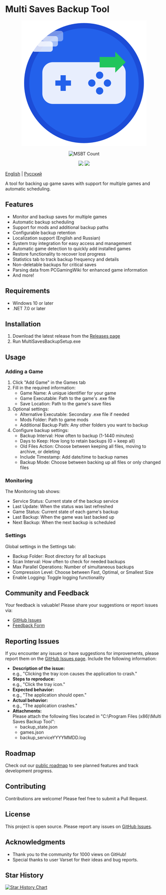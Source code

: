 # Multi Saves Backup Tool

<p align="center">
   <img alt="MSBT Logo" src="msbt_logo.png">
</p>

<p align="center">
   <img alt="MSBT Count" src="https://count.lukiuwu.xyz/@MSBT?name=MSBT&theme=rule34&padding=7&offset=0&align=top&scale=1&pixelated=1&darkmode=auto">
</p>

<p align="center">
  <a href="https://msbt.lukiuwu.xyz/docs"><img src="https://img.shields.io/static/v1?message=Documented%20on%20GitBook&logo=gitbook&logoColor=ffffff&label=%20&labelColor=5c5c5c&color=3F89A1"></a>
  <a href="https://github.com/MultiSavesBackupTool/MSBT/actions/workflows/main.yml"><img src="https://github.com/MultiSavesBackupTool/MSBT/actions/workflows/main.yml/badge.svg?branch=master"></a>
</p>

[English](README.md) | [Русский](README.ru.md)

A tool for backing up game saves with support for multiple games and automatic scheduling.

## Features

- Monitor and backup saves for multiple games
- Automatic backup scheduling
- Support for mods and additional backup paths
- Configurable backup retention
- Localization support (English and Russian)
- System tray integration for easy access and management
- Automatic game detection to quickly add installed games
- Restore functionality to recover lost progress
- Statistics tab to track backup frequency and details
- Non-deletable backups for critical saves
- Parsing data from PCGamingWiki for enhanced game information
- And more!

## Requirements

- Windows 10 or later
- .NET 7.0 or later

## Installation

1. Download the latest release from the [Releases page](https://github.com/TheNightlyGod/MSBT/releases)
2. Run MultiSavesBackupSetup.exe

## Usage

### Adding a Game

1. Click "Add Game" in the Games tab
2. Fill in the required information:
    - Game Name: A unique identifier for your game
    - Game Executable: Path to the game's .exe file
    - Save Location: Path to the game's save files
3. Optional settings:
    - Alternative Executable: Secondary .exe file if needed
    - Mods Folder: Path to game mods
    - Additional Backup Path: Any other folders you want to backup
4. Configure backup settings:
    - Backup Interval: How often to backup (1-1440 minutes)
    - Days to Keep: How long to retain backups (0 = keep all)
    - Old Files Action: Choose between keeping all files, moving to archive, or deleting
    - Include Timestamp: Add date/time to backup names
    - Backup Mode: Choose between backing up all files or only changed files

### Monitoring

The Monitoring tab shows:

- Service Status: Current state of the backup service
- Last Update: When the status was last refreshed
- Game Status: Current state of each game's backup
- Last Backup: When the game was last backed up
- Next Backup: When the next backup is scheduled

### Settings

Global settings in the Settings tab:

- Backup Folder: Root directory for all backups
- Scan Interval: How often to check for needed backups
- Max Parallel Operations: Number of simultaneous backups
- Compression Level: Choose between Fast, Optimal, or Smallest Size
- Enable Logging: Toggle logging functionality

## Community and Feedback

Your feedback is valuable! Please share your suggestions or report issues via:

- [GitHub Issues](https://github.com/TheNightlyGod/MSBT/issues)
- [Feedback Form](https://feedback.lukiuwu.xyz/s/cmc8eps900015om012ayu33yh)

## Reporting Issues

If you encounter any issues or have suggestions for improvements, please report them on
the [GitHub Issues page](https://github.com/TheNightlyGod/MSBT/issues). Include the following information:

- **Description of the issue:**  
  e.g., "Clicking the tray icon causes the application to crash."
- **Steps to reproduce:**  
  e.g., "Click the tray icon."
- **Expected behavior:**  
  e.g., "The application should open."
- **Actual behavior:**  
  e.g., "The application crashes."
- **Attachments:**  
  Please attach the following files located in "C:\Program Files (x86)\Multi Saves Backup Tool":
    - backup_state.json
    - games.json
    - backup_serviceYYYYMMDD.log

## Roadmap

Check out our [public roadmap](https://plane.lukiuwu.xyz/spaces/issues/737ad55bb00441cf9219319ef0483a71) to see planned
features and track development progress.

## Contributing

Contributions are welcome! Please feel free to submit a Pull Request.

## License

This project is open source. Please report any issues on [GitHub Issues](https://github.com/TheNightlyGod/MSBT/issues).

## Acknowledgments

- Thank you to the community for 1000 views on GitHub!
- Special thanks to user Varset for their ideas and bug reports.

## Star History

<a href="https://www.star-history.com/?repos=journey-ad/Moe-Counter&type=Date#MultiSavesBackupTool/MSBT&Date">
 <picture>
   <source media="(prefers-color-scheme: dark)" srcset="https://api.star-history.com/svg?repos=MultiSavesBackupTool/MSBT&type=Date&theme=dark" />
   <source media="(prefers-color-scheme: light)" srcset="https://api.star-history.com/svg?repos=MultiSavesBackupTool/MSBT&type=Date" />
   <img alt="Star History Chart" src="https://api.star-history.com/svg?repos=MultiSavesBackupTool/MSBT&type=Date" />
 </picture>
</a>
